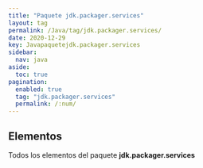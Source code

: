 ```yaml
---
title: "Paquete jdk.packager.services"
layout: tag
permalink: /Java/tag/jdk.packager.services/
date: 2020-12-29
key: Javapaquetejdk.packager.services
sidebar: 
  nav: java
aside: 
  toc: true
pagination: 
  enabled: true
  tag: "jdk.packager.services"
  permalink: /:num/
---
```


<h2>Elementos</h2>
Todos los elementos del paquete <strong>jdk.packager.services</strong>
